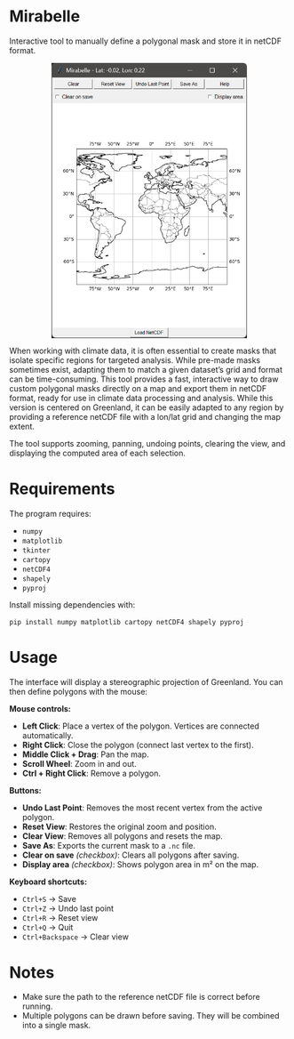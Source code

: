 # Mirabelle
Interactive tool to manually define a polygonal mask and store it in netCDF format.

<p align="center"> <img src="/img/overview.png" align="center", style="max-width:70%;"> </p>

When working with climate data, it is often essential to create masks that isolate specific regions for targeted analysis. While pre-made masks sometimes exist, adapting them to match a given dataset’s grid and format can be time-consuming. This tool provides a fast, interactive way to draw custom polygonal masks directly on a map and export them in netCDF format, ready for use in climate data processing and analysis. While this version is centered on Greenland, it can be easily adapted to any region by providing a reference netCDF file with a lon/lat grid and changing the map extent.

The tool supports zooming, panning, undoing points, clearing the view, and displaying the computed area of each selection.

# Requirements
The program requires:
- `numpy`
- `matplotlib`
- `tkinter`
- `cartopy`
- `netCDF4`
- `shapely`
- `pyproj`

Install missing dependencies with:
```
pip install numpy matplotlib cartopy netCDF4 shapely pyproj
```

# Usage

The interface will display a stereographic projection of Greenland. You can then define polygons with the mouse:

**Mouse controls:**
- **Left Click**: Place a vertex of the polygon. Vertices are connected automatically.
- **Right Click**: Close the polygon (connect last vertex to the first).
- **Middle Click + Drag**: Pan the map.
- **Scroll Wheel**: Zoom in and out.
- **Ctrl + Right Click**: Remove a polygon.

**Buttons:**
- **Undo Last Point**: Removes the most recent vertex from the active polygon.
- **Reset View**: Restores the original zoom and position.
- **Clear View**: Removes all polygons and resets the map.
- **Save As**: Exports the current mask to a `.nc` file.
- **Clear on save** *(checkbox)*: Clears all polygons after saving.
- **Display area** *(checkbox)*: Shows polygon area in m² on the map.

**Keyboard shortcuts:**
- `Ctrl+S` → Save
- `Ctrl+Z` → Undo last point
- `Ctrl+R` → Reset view
- `Ctrl+Q` → Quit
- `Ctrl+Backspace` → Clear view

# Notes
- Make sure the path to the reference netCDF file is correct before running.  
- Multiple polygons can be drawn before saving. They will be combined into a single mask.
